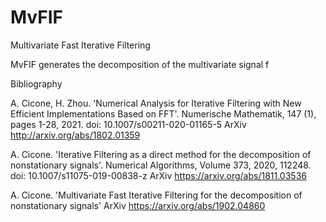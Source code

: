 # MvFIF
Multivariate Fast Iterative Filtering

MvFIF generates the decomposition of the multivariate signal f 

Bibliography

 A. Cicone, H. Zhou. 'Numerical Analysis for Iterative Filtering with 
 New Efficient Implementations Based on FFT'. 
 Numerische Mathematik, 147 (1), pages 1-28, 2021.
 doi: 10.1007/s00211-020-01165-5
 ArXiv http://arxiv.org/abs/1802.01359

 A. Cicone. 'Iterative Filtering as a direct method for the decomposition 
 of nonstationary signals'. Numerical Algorithms, Volume 373, 2020,  112248. 
 doi: 10.1007/s11075-019-00838-z
 ArXiv https://arxiv.org/abs/1811.03536

 A. Cicone. 'Multivariate Fast Iterative Filtering for the decomposition 
 of nonstationary signals'
 ArXiv https://arxiv.org/abs/1902.04860
